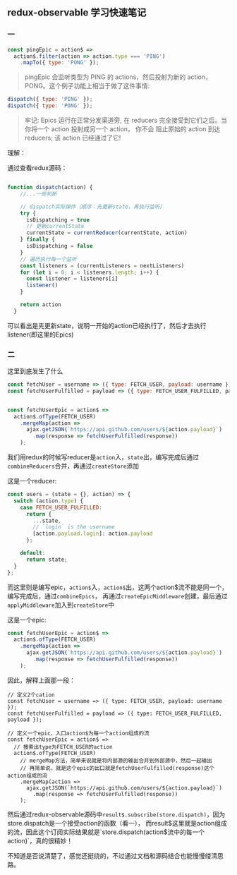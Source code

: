 ## redux-observable 学习快速笔记
### 一
```js
const pingEpic = action$ =>
  action$.filter(action => action.type === 'PING')
    .mapTo({ type: 'PONG' });
```
>pingEpic 会监听类型为 PING 的 actions，然后投射为新的 action，PONG。这个例子功能上相当于做了这件事情:

```js
dispatch({ type: 'PING' });
dispatch({ type: 'PONG' });
```
>牢记: Epics 运行在正常分发渠道旁, 在 reducers 完全接受到它们之后。当你将一个 action 投射成另一个 action，
>你不会 阻止原始的 action 到达 reducers; 该 action 已经通过了它!

理解：

通过查看redux源码：
```js

function dispatch(action) {
    //...一些判断

    // dispatch实际操作（顺序：先更新state，再执行监听）
    try {
      isDispatching = true
      // 更新currentState
      currentState = currentReducer(currentState, action)
    } finally {
      isDispatching = false
    }
    // 遍历执行每一个监听
    const listeners = (currentListeners = nextListeners)
    for (let i = 0; i < listeners.length; i++) {
      const listener = listeners[i]
      listener()
    }

    return action
  }
```

可以看出是先更新state，说明一开始的action已经执行了，然后才去执行listener(即这里的Epics)

### 二
这里到底发生了什么
```js
const fetchUser = username => ({ type: FETCH_USER, payload: username });
const fetchUserFulfilled = payload => ({ type: FETCH_USER_FULFILLED, payload });


const fetchUserEpic = action$ =>
  action$.ofType(FETCH_USER)
    .mergeMap(action =>
      ajax.getJSON(`https://api.github.com/users/${action.payload}`)
        .map(response => fetchUserFulfilled(response))
    );
```

我们用redux的时候写reducer是`action`入，`state`出，编写完成后通过`combineReducers`合并，再通过`createStore`添加

这是一个reducer:
```js
const users = (state = {}, action) => {
  switch (action.type) {
    case FETCH_USER_FULFILLED:
      return {
        ...state,
        // `login` is the username
        [action.payload.login]: action.payload
      };

    default:
      return state;
  }
};
```

而这里则是编写epic，`action$`入，`action$`出，这两个action$流不能是同一个，编写完成后，通过`combineEpics`，
再通过`createEpicMiddleware`创建，最后通过`applyMiddleware`加入到`createStore`中

这是一个epic:
```js
const fetchUserEpic = action$ =>
  action$.ofType(FETCH_USER)
    .mergeMap(action =>
      ajax.getJSON(`https://api.github.com/users/${action.payload}`)
        .map(response => fetchUserFulfilled(response))
    );
```

因此，解释上面那一段：

```
// 定义2个cation
const fetchUser = username => ({ type: FETCH_USER, payload: username });
const fetchUserFulfilled = payload => ({ type: FETCH_USER_FULFILLED, payload });

// 定义一个epic，入口action$为每一个action组成的流
const fetchUserEpic = action$ =>
  // 搜索出type为FETCH_USER的action
  action$.ofType(FETCH_USER)
    // mergeMap方法，简单来说就是将内部源的输出合并到外部源中，然后一起输出
    // 再简单说，就是这个epic的出口就是fetchUserFulfilled(response)这个action组成的流
    .mergeMap(action =>
      ajax.getJSON(`https://api.github.com/users/${action.payload}`)
        .map(response => fetchUserFulfilled(response))
    );
```

然后通过redux-observable源码中`result$.subscribe(store.dispatch)`，因为store.dispatch是一个接受action的函数（看一），
而result$这里就是action组成的流，因此这个订阅实际结果就是`store.dispatch(action$流中的每一个action)`，真的很精妙！

不知道是否说清楚了，感觉还挺绕的，不过通过文档和源码结合也能慢慢缕清思路。